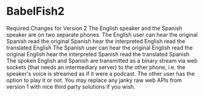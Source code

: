 # BabelFish2

Required Changes for Version 2
The English speaker and the Spanish speaker are on two separate phones.
The English user can
hear the original Spanish
read the original Spanish
hear the interpreted English
read the translated English
The Spanish user can
hear the original English
read the original English
hear the interpreted Spanish
read the translated Spanish
The spoken English and Spanish are transmitted as a binary stream via web sockets (that needs an intermediary server) to the other phone, i.e. the speaker's voice is streamed as if it were a podcast. The other user has the option to play it or not. 
You may replace any janky raw web APIs from version 1 with nice third party solutions if you wish.

